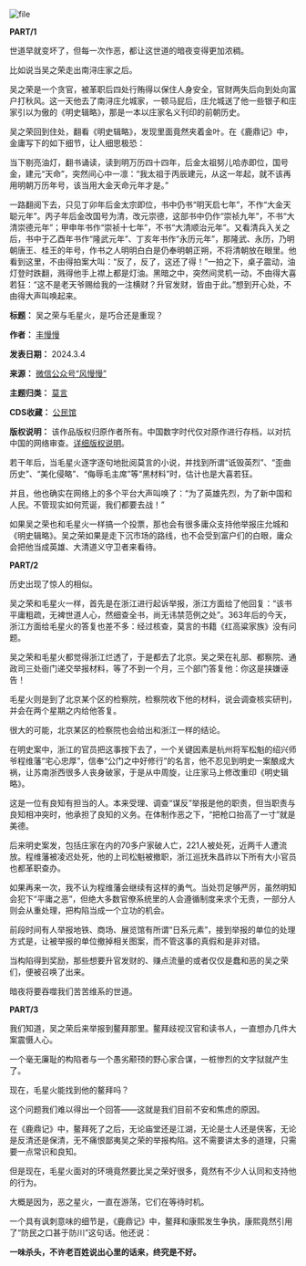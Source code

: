 ![file](https://chinadigitaltimes.net/chinese/files/2024/03/image-1709550169583.png)


**PART/1** 


世道早就变坏了，但每一次作恶，都让这世道的暗夜变得更加浓稠。


比如说当吴之荣走出南浔庄家之后。


吴之荣是一个贪官，被革职后四处行贿得以保住人身安全，官财两失后向到处向富户打秋风。这一天他去了南浔庄允城家，一顿马屁后，庄允城送了他一些银子和庄家引以为傲的《明史辑略》，那是一本以庄家名义刊印的前朝历史。


吴之荣回到住处，翻看《明史辑略》，发现里面竟然夹着金叶。在《鹿鼎记》中，金庸写下的如下细节，让人细思极恐：


当下剔亮油灯，翻书诵读，读到明万历四十四年，后金太祖努儿哈赤即位，国号金，建元“天命”，突然间心中一凛：“我太祖于丙辰建元，从这一年起，就不该再用明朝万历年号，该当用大金天命元年才是。”


一路翻阅下去，只见丁卯年后金太宗即位，书中仍书“明天启七年”，不作“大金天聪元年”。丙子年后金改国号为清，改元崇德，这部书中仍作“崇祯九年”，不书“大清崇德元年”；甲申年书作“崇祯十七年”，不书“大清顺治元年”。又看清兵入关之后，书中于乙酉年书作“隆武元年”、丁亥年书作“永历元年”，那隆武、永历，乃明朝唐王、桂王的年号，作书之人明明白白是仍奉明朝正朔，不将清朝放在眼里。他看到这里，不由得拍案大叫：“反了，反了，这还了得！”一拍之下，桌子震动，油灯登时跌翻，溅得他手上襟上都是灯油。黑暗之中，突然间灵机一动，不由得大喜若狂：“这不是老天爷赐给我的一注横财？升官发财，皆由于此。”想到开心处，不由得大声叫唤起来。




**标题：** 吴之荣与毛星火，是巧合还是重现？  

**作者：** [丰慢慢](https://chinadigitaltimes.net/space/风慢慢)  

**发表日期：** 2024.3.4  

**来源：** [微信公众号“风慢慢”](https://web.archive.org/web/https://mp.weixin.qq.com/s/N6ME_CQXQ3juO_h_ufPM9g)  

**主题归类：** [莫言](https://chinadigitaltimes.net/space/莫言)  

**CDS收藏：** [公民馆](https://chinadigitaltimes.net/space/%E5%85%AC%E6%B0%91%E9%A6%86)  

**版权说明：** 该作品版权归原作者所有。中国数字时代仅对原作进行存档，以对抗中国的网络审查。[详细版权说明](https://chinadigitaltimes.net/chinese/copyright)。


若干年后，当毛星火逐字逐句地批阅莫言的小说，并找到所谓“诋毁英烈”、“歪曲历史”、“美化侵略”、“侮辱毛主席”等“黑材料”时，估计也是大喜若狂。


并且，他也确实在网络上的多个平台大声叫唤了：“为了英雄先烈，为了新中国和人民。不管现实如何荒诞，我们都要去战！”


如果吴之荣也和毛星火一样搞一个投票，那也会有很多庸众支持他举报庄允城和《明史辑略》。吴之荣如果是走下沉市场的路线，也不会受到富户们的白眼，庸众会把他当成英雄、大清道义守卫者来看待。


**PART/2** 


历史出现了惊人的相似。


吴之荣和毛星火一样，首先是在浙江进行起诉举报，浙江方面给了他回复：“该书平庸粗疏，无裨世道人心，然细查全书，尚无讳禁范例之处”。363年后的今天，浙江方面给毛星火的答复也差不多：经过核查，莫言的书籍《红高粱家族》没有问题。


吴之荣和毛星火都觉得浙江烂透了，于是都去了北京。吴之荣在礼部、都察院、通政司三处衙门递交举报材料，等了不到一个月，三个部门答复他：你这是挟嫌诬告！


毛星火则是到了北京某个区的检察院，检察院收下他的材料，说会调查核实研判，并会在两个星期之内给他答复。


很大的可能，北京某区的检察院也会给出和浙江一样的结论。


在明史案中，浙江的官员把这事按下去了，一个关键因素是杭州将军松魁的绍兴师爷程维藩“宅心忠厚”，信奉“公门之中好修行”的名言，他不忍见到明史一案酿成大祸，让苏南浙西很多人丧身破家，于是从中周旋，让庄家马上修改重印《明史辑略》。


这是一位有良知有担当的人。本来受理、调查“谋反”举报是他的职责，但当职责与良知相冲突时，他承担了良知的义务。在体制作恶之下，“把枪口抬高了一寸”就是美德。


后来明史案发，包括庄家在内的70多户家破人亡，221人被处死，近两千人遭流放。程维藩被凌迟处死，他的上司松魁被撤职，浙江巡抚朱昌祚以下所有大小官员也都革职查办。


如果再来一次，我不认为程维藩会继续有这样的勇气。当处罚足够严厉，虽然明知会犯下“平庸之恶”，但绝大多数官僚系统里的人会遵循制度来求个无责，一部分人则会从重处理，把构陷当成一个立功的机会。


前段时间有人举报地铁、商场、展览馆有所谓“日系元素”，接到举报的单位的处理方式是，让被举报的单位撤掉相关图案，而不管这事的真假和是非对错。


当构陷得到奖励，那些想要升官发财的、赚点流量的或者仅仅是蠢和恶的吴之荣们，便被召唤了出来。


暗夜将要吞噬我们苦苦维系的世道。


**PART/3** 


我们知道，吴之荣后来举报到鳌拜那里。鳌拜歧视汉官和读书人，一直想办几件大案震慑人心。 


一个毫无廉耻的构陷者与一个愚劣颟顸的野心家合谋，一桩惨烈的文字狱就产生了。


现在，毛星火能找到他的鳌拜吗？


这个问题我们难以得出一个回答——这就是我们目前不安和焦虑的原因。


在《鹿鼎记》中，鳌拜死了之后，无论庙堂还是江湖，无论是士人还是侠客，无论是反清还是保清，无不痛恨鄙夷吴之荣的举报构陷。这不需要讲太多的道理，只需要一点常识和良知。


但是现在，毛星火面对的环境竟然要比吴之荣好很多，竟然有不少人认同和支持他的行为。


大概是因为，恶之星火，一直在游荡，它们在等待时机。


一个具有讽刺意味的细节是，《鹿鼎记》中，鳌拜和康熙发生争执，康熙竟然引用了“防民之口甚于防川”这句话。他还说：


**一味杀头，不许老百姓说出心里的话来，终究是不好。** 

